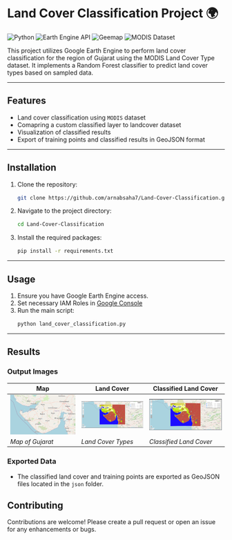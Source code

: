 # Land Cover Classification Project 🌍
![Python](https://img.shields.io/badge/Python-3.11%2B-blue?logo=python&logoColor=white)
![Earth Engine API](https://img.shields.io/badge/Earth_Engine-API-brightgreen?logo=google-earth&logoColor=white)
![Geemap](https://img.shields.io/badge/Geemap-v0.9.6-orange?logo=google-earth&logoColor=white)
![MODIS Dataset](https://img.shields.io/badge/MODIS_Dataset-v6.1-2F2A29?logo=NASA&logoColor=white)

This project utilizes Google Earth Engine to perform land cover classification for the region of Gujarat using the MODIS Land Cover Type dataset. It implements a Random Forest classifier to predict land cover types based on sampled data.

---
## Features

- Land cover classification using `MODIS` dataset
- Comapring a custom classified layer to landcover dataset
- Visualization of classified results
- Export of training points and classified results in GeoJSON format

---
## Installation

1. Clone the repository:
   ```bash
   git clone https://github.com/arnabsaha7/Land-Cover-Classification.git
   ```
2. Navigate to the project directory:
   ```bash
   cd Land-Cover-Classification
   ```
3. Install the required packages:
   ```bash
   pip install -r requirements.txt
   ```
---
## Usage

1. Ensure you have Google Earth Engine access.
2. Set necessary IAM Roles in [Google Console](https://console.cloud.google.com/) 
3. Run the main script:
   ```bash
   python land_cover_classification.py
   ```
---
## Results

### Output Images

| Map | Land Cover | Classified Land Cover |
|-----|------------|-----------------------|
| ![Map](images/map.png) | ![Land Cover](images/land_cover.png) | ![Classified Land Cover](images/classified_land_cover.png) |
| *Map of Gujarat*       | *Land Cover Types*       | *Classified Land Cover*    |

### Exported Data

- The classified land cover and training points are exported as GeoJSON files located in the `json` folder.

## Contributing

Contributions are welcome! Please create a pull request or open an issue for any enhancements or bugs.

